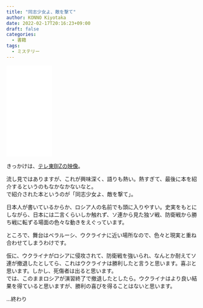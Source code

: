 ```yaml
---
title: "同志少女よ、敵を撃て"
author: KONNO Kiyotaka
date: 2022-02-17T20:16:23+09:00
draft: false
categories:
  - 書籍
tags:
  - ミステリー
---
```


<iframe style="width:120px;height:240px;" marginwidth="0" marginheight="0" scrolling="no" frameborder="0" src="//rcm-fe.amazon-adsystem.com/e/cm?lt1=_blank&bc1=000000&IS2=1&bg1=FFFFFF&fc1=000000&lc1=0000FF&t=konnokiyotaka-22&language=ja_JP&o=9&p=8&l=as4&m=amazon&f=ifr&ref=as_ss_li_til&asins=4152100648&linkId=055bdfebc6267873926a3bcebde34104"></iframe>

きっかけは、[テレ東BIZの映像](https://youtu.be/9j_-bJnp3Z8)。

流し見ではありますが、これが興味深く、語りも熱い。熱すぎて、最後に本を紹介するというのもなかなかないなと。  
で紹介された本というのが「同志少女よ、敵を撃て」。

日本人が書いているからか、ロシア人の名前でも頭に入りやすい。史実をもとにしながら、日本には二言くらいしか触れず、ソ連から見た独ソ戦、防衛戦から勝ち戦に転ずる場面の色々な動きをえぐっています。

ところで、舞台はベラルーシ、ウクライナに近い場所なので、色々と現実と重ね合わせてしまうわけです。

仮に、ウクライナがロシアに侵攻されて、防衛戦を強いられ、なんとか耐えてソ連が撤退したとしてら、これはウクライナは勝利したと言うと思います。喜ぶと思います。しかし、死傷者は出ると思います。  
では、このままロシアが演習終了で撤退したとしたら。ウクライナはより良い結果を得ていると思いますが、勝利の喜びを得ることはないと思います。

…終わり

